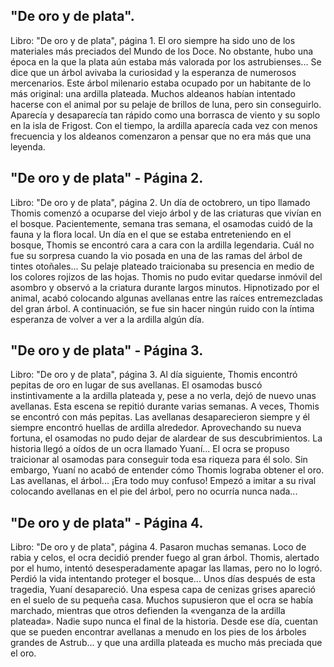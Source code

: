 ## "De oro y de plata".
Libro: "De oro y de plata", página 1.
El oro siempre ha sido uno de los materiales más preciados del Mundo de los Doce. No obstante, hubo una época en la que la plata aún estaba más valorada por los astrubienses...
Se dice que un árbol avivaba la curiosidad y la esperanza de numerosos mercenarios. Este árbol milenario estaba ocupado por un habitante de lo más original: una ardilla plateada. Muchos aldeanos habían intentado hacerse con el animal por su pelaje de brillos de luna, pero sin conseguirlo. Aparecía y desaparecía tan rápido como una borrasca de viento y su soplo en la isla de Frigost.
Con el tiempo, la ardilla aparecía cada vez con menos frecuencia y los aldeanos comenzaron a pensar que no era más que una leyenda.

## "De oro y de plata" - Página 2.
Libro: "De oro y de plata", página 2.
Un día de octobrero, un tipo llamado Thomis comenzó a ocuparse del viejo árbol y de las criaturas que vivían en el bosque. Pacientemente, semana tras semana, el osamodas cuidó de la fauna y la flora local.
Un día en el que se estaba entreteniendo en el bosque, Thomis se encontró cara a cara con la ardilla legendaria. Cuál no fue su sorpresa cuando la vio posada en una de las ramas del árbol de tintes otoñales... Su pelaje plateado traicionaba su presencia en medio de los colores rojizos de las hojas.
Thomis no pudo evitar quedarse inmóvil del asombro y observó a la criatura durante largos minutos. Hipnotizado por el animal, acabó colocando algunas avellanas entre las raíces entremezcladas del gran árbol. A continuación, se fue sin hacer ningún ruido con la íntima esperanza de volver a ver a la ardilla algún día.

## "De oro y de plata" - Página 3.
Libro: "De oro y de plata", página 3.
Al día siguiente, Thomis encontró pepitas de oro en lugar de sus avellanas. El osamodas buscó instintivamente a la ardilla plateada y, pese a no verla, dejó de nuevo unas avellanas. Esta escena se repitió durante varias semanas. A veces, Thomis se encontró con más pepitas. Las avellanas desaparecieron siempre y él siempre encontró huellas de ardilla alrededor.
Aprovechando su nueva fortuna, el osamodas no pudo dejar de alardear de sus descubrimientos. La historia llegó a oídos de un ocra llamado Yuaní...
El ocra se propuso traicionar al osamodas para conseguir toda esa riqueza para él solo. Sin embargo, Yuaní no acabó de entender cómo Thomis lograba obtener el oro. Las avellanas, el árbol... ¡Era todo muy confuso! Empezó a imitar a su rival colocando avellanas en el pie del árbol, pero no ocurría nunca nada...

## "De oro y de plata" - Página 4.
Libro: "De oro y de plata", página 4.
Pasaron muchas semanas. Loco de rabia y celos, el ocra decidió prender fuego al gran árbol. Thomis, alertado por el humo, intentó desesperadamente apagar las llamas, pero no lo logró. Perdió la vida intentando proteger el bosque...
Unos días después de esta tragedia, Yuaní desapareció. Una espesa capa de cenizas grises apareció en el suelo de su pequeña casa. Muchos supusieron que el ocra se había marchado, mientras que otros defienden la «venganza de la ardilla plateada». Nadie supo nunca el final de la historia.
Desde ese día, cuentan que se pueden encontrar avellanas a menudo en los pies de los árboles grandes de Astrub... y que una ardilla plateada es mucho más preciada que el oro.